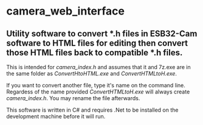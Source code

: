 # camera_web_interface
## Utility software to convert *.h files in ESB32-Cam software to HTML files for editing then convert those HTML files back to compatible *.h files.

This is intended for *camera_index.h* and assumes that it and 7z.exe are in the same folder as *ConvertHtoHTML.exe* and *ConvertHTMLtoH.exe*.

If you want to convert another file, type it's name on the command line. Regardess of the name provided *ConvertHTMLtoH.exe* will always create *camera_index.h*. You may rename the file afterwards.

This software is written in C# and requires .Net to be installed on the development machine before it will run.

